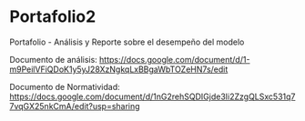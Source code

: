 # Portafolio2
Portafolio - Análisis y Reporte sobre el desempeño del modelo

Documento de análisis:
https://docs.google.com/document/d/1-m9PeilVFiQDoK1y5yJ28XzNgkqLxBBgaWbTOZeHN7s/edit

Documento de Normatividad:
https://docs.google.com/document/d/1nG2rehSQDIGjde3Ii2ZzgQLSxc531q77vqGX25nkCmA/edit?usp=sharing

